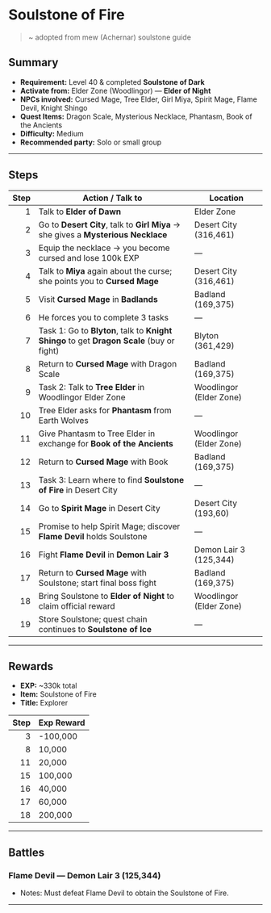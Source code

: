 # Soulstone of Fire

> ~ adopted from mew (Achernar) soulstone guide

## Summary
- **Requirement:** Level 40 & completed **Soulstone of Dark**  
- **Activate from:** Elder Zone (Woodlingor) — **Elder of Night**  
- **NPCs involved:** Cursed Mage, Tree Elder, Girl Miya, Spirit Mage, Flame Devil, Knight Shingo  
- **Quest Items:** Dragon Scale, Mysterious Necklace, Phantasm, Book of the Ancients  
- **Difficulty:** Medium  
- **Recommended party:** Solo or small group  

---

## Steps

| Step | Action / Talk to                                                                           | Location                |
| ---: | ------------------------------------------------------------------------------------------ | ----------------------- |
|    1 | Talk to **Elder of Dawn**                                                                  | Elder Zone              |
|    2 | Go to **Desert City**, talk to **Girl Miya** → she gives a **Mysterious Necklace**         | Desert City (316,461)   |
|    3 | Equip the necklace → you become cursed and lose 100k EXP                                   | —                       |
|    4 | Talk to **Miya** again about the curse; she points you to **Cursed Mage**                  | Desert City (316,461)   |
|    5 | Visit **Cursed Mage** in **Badlands**                                                      | Badland (169,375)       |
|    6 | He forces you to complete 3 tasks                                                          | —                       |
|    7 | Task 1: Go to **Blyton**, talk to **Knight Shingo** to get **Dragon Scale** (buy or fight) | Blyton (361,429)        |
|    8 | Return to **Cursed Mage** with Dragon Scale                                                | Badland (169,375)       |
|    9 | Task 2: Talk to **Tree Elder** in Woodlingor Elder Zone                                    | Woodlingor (Elder Zone) |
|   10 | Tree Elder asks for **Phantasm** from Earth Wolves                                         | —                       |
|   11 | Give Phantasm to Tree Elder in exchange for **Book of the Ancients**                       | Woodlingor (Elder Zone) |
|   12 | Return to **Cursed Mage** with Book                                                        | Badland (169,375)       |
|   13 | Task 3: Learn where to find **Soulstone of Fire** in Desert City                           | —                       |
|   14 | Go to **Spirit Mage** in Desert City                                                       | Desert City (193,60)    |
|   15 | Promise to help Spirit Mage; discover **Flame Devil** holds Soulstone                      | —                       |
|   16 | Fight **Flame Devil** in **Demon Lair 3**                                                  | Demon Lair 3 (125,344)  |
|   17 | Return to **Cursed Mage** with Soulstone; start final boss fight                           | Badland (169,375)       |
|   18 | Bring Soulstone to **Elder of Night** to claim official reward                             | Woodlingor (Elder Zone) |
|   19 | Store Soulstone; quest chain continues to **Soulstone of Ice**                             | —                       |

---

## Rewards
- **EXP:** ~330k total  
- **Item:** Soulstone of Fire  
- **Title:** Explorer  

| Step | Exp Reward |
| ---: | ---------- |
|    3 | -100,000   |
|    8 | 10,000     |
|   11 | 20,000     |
|   15 | 100,000    |
|   16 | 40,000     |
|   17 | 60,000     |
|   18 | 200,000    |
 
---

## Battles

### Flame Devil — Demon Lair 3 (125,344)

- Notes: Must defeat Flame Devil to obtain the Soulstone of Fire.

---
